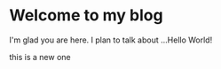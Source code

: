 # Welcome to my blog

I'm glad you are here. I plan to talk about ...Hello World!

this is a new one 

